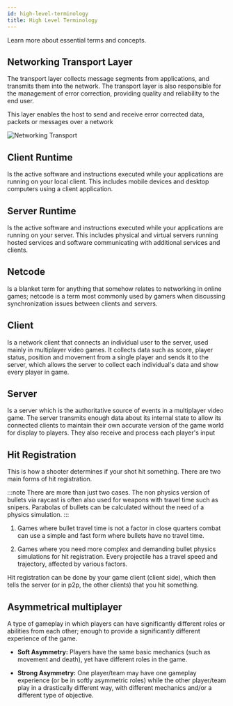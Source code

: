 ```yaml
---
id: high-level-terminology
title: High Level Terminology
---
```


Learn more about essential terms and concepts.

## Networking Transport Layer

The transport layer collects message segments from applications, and transmits them into the network. The transport layer is also responsible for the management of error correction, providing quality and reliability to the end user.

This layer enables the host to send and receive error corrected data, packets or messages over a network 

![Networking Transport](/img/networking-transport.png)

## Client Runtime

Is the active software and instructions executed while your applications are running on your local client. This includes mobile devices and desktop computers using a client application.

## Server Runtime

Is the active software and instructions executed while your applications are running on your server. This includes physical and virtual servers running hosted services and software communicating with additional services and clients.

## Netcode

Is a blanket term for anything that somehow relates to networking in online games; netcode is a term most commonly used by gamers when discussing synchronization issues between clients and servers.

##  Client 

Is a network client that connects an individual user to the server, used mainly in multiplayer video games. It collects data such as score, player status, position and movement from a single player and sends it to the  server, which allows the server to collect each individual's data and show every player in game.

##  Server 

Is a server which is the authoritative source of events in a multiplayer video game. The server transmits enough data about its internal state to allow its connected clients to maintain their own accurate version of the game world for display to players. They also receive and process each player's input

## Hit Registration

This is how a shooter determines if your shot hit something. There are two main forms of hit registration.

:::note
There are more than just two cases. The non physics version of bullets via raycast is often also used for weapons with travel time such as snipers. Parabolas of bullets can be calculated without the need of a physics simulation.
:::

1. Games where bullet travel time is not a factor in close quarters combat can use a simple and fast form where bullets have no travel time. 

1. Games where you need more complex and demanding bullet physics simulations for hit registration. Every projectile has a travel speed and trajectory, affected by various factors.

Hit registration can be done by your game client (client side), which then tells the server (or in p2p, the other clients) that you hit something. 

## Asymmetrical multiplayer

A type of gameplay in which players can have significantly different roles or abilities from each other; enough to provide a significantly different experience of the game. 

- **Soft Asymmetry:** Players have the same basic mechanics (such as movement and death), yet have different roles in the game.

- **Strong Asymmetry:** One player/team may have one gameplay experience (or be in softly asymmetric roles) while the other player/team play in a drastically different way, with different mechanics and/or a different type of objective.
